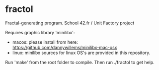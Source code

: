 # fractol
Fractal-generating program. School 42.fr / Unit Factory project

Requires graphic library 'minilibx':
  - macos: please install from here: https://github.com/dannywillems/minilibx-mac-osx
  - linux: minilibx sources for linux OS's are provided in this repository.

Run 'make' from the root folder to compile. Then run ./fractol to get help.

